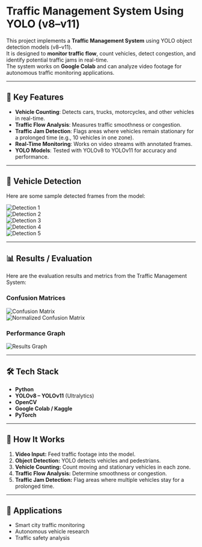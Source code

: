 # Traffic Management System Using YOLO (v8–v11)

This project implements a **Traffic Management System** using YOLO object detection models (v8–v11).  
It is designed to **monitor traffic flow**, count vehicles, detect congestion, and identify potential traffic jams in real-time.  
The system works on **Google Colab** and can analyze video footage for autonomous traffic monitoring applications.

---

## 🔹 Key Features
- **Vehicle Counting**: Detects cars, trucks, motorcycles, and other vehicles in real-time.  
- **Traffic Flow Analysis**: Measures traffic smoothness or congestion.  
- **Traffic Jam Detection**: Flags areas where vehicles remain stationary for a prolonged time (e.g., 10 vehicles in one zone).  
- **Real-Time Monitoring**: Works on video streams with annotated frames.  
- **YOLO Models**: Tested with YOLOv8 to YOLOv11 for accuracy and performance.

---

## 🚗 Vehicle Detection

Here are some sample detected frames from the model:

![Detection 1](val_results/1_mp4-0_jpg.rf.71f17d5bdbcac3f9939ae34558b63288.jpg)  
![Detection 2](val_results/2_mp4-22_jpg.rf.7e53e9a475efa9889dc0a74380255e9b.jpg)  
![Detection 3](val_results/3_mp4-2_jpg.rf.fb3ec30812baf2bbaca8718878601bde.jpg)  
![Detection 4](val_results/4_mp4-8_jpg.rf.1d199d41f6c3738763c192883ad1a5b4.jpg)  
![Detection 5](val_results/5_mp4-26_jpg.rf.61d8ef7774c6c33aa7015c91dc91aa34.jpg)

---

## 📊 Results / Evaluation

Here are the evaluation results and metrics from the Traffic Management System:

### Confusion Matrices
![Confusion Matrix](val_results/confusion_matrix%20(1).png)  
![Normalized Confusion Matrix](val_results/confusion_matrix_normalized.png)  

### Performance Graph
![Results Graph](val_results/results.png)

---

## 🛠 Tech Stack
- **Python**  
- **YOLOv8 – YOLOv11** (Ultralytics)  
- **OpenCV**  
- **Google Colab / Kaggle**  
- **PyTorch**

---

## 🚀 How It Works
1. **Video Input:** Feed traffic footage into the model.  
2. **Object Detection:** YOLO detects vehicles and pedestrians.  
3. **Vehicle Counting:** Count moving and stationary vehicles in each zone.  
4. **Traffic Flow Analysis:** Determine smoothness or congestion.  
5. **Traffic Jam Detection:** Flag areas where multiple vehicles stay for a prolonged time.

---

## 📄 Applications
- Smart city traffic monitoring  
- Autonomous vehicle research  
- Traffic safety analysis
